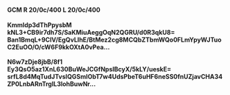 #### GCM R 20/0c/400 L 20/0c/400
**KmmIdp3dThPpysbM**<br/>**kNL3+CB9ir7dh7S/SaKMiuAeggOqN2QGRU/d0R3qkU8=**<br/>**Ban1BmqL+9CIV/EgQvLlhE/BtMez2cg8MCQbZTbmWQo0FLmYpyWJTuoC2EuOO/O/cW6F9kkOXtA0vPea...**<br/><br/>
**N6w7zDje8jbB/8f1**<br/>**Ey3QsO5az1XnL630BuWeJCGfNpslBcyX/5kLY/ueskE=**<br/>**srfL8d4MqTudJTvslQGSmIObT7w4UdsPbeT6uHF6neSS0fnUZjavCHA34ZP0LnbARnTrglL3lohBuwNr...**
